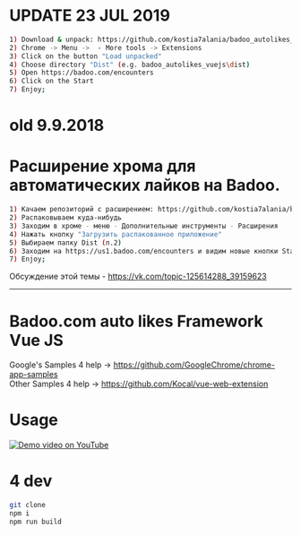 # UPDATE 23 JUL 2019

```bash
1) Download & unpack: https://github.com/kostia7alania/badoo_autolikes_vuejs
2) Chrome -> Menu ->  - More tools -> Extensions
3) Click on the button "Load unpacked"
4) Choose directory "Dist" (e.g. badoo_autolikes_vuejs\dist)
5) Open https://badoo.com/encounters
6) Click on the Start
7) Enjoy;
```

# old 9.9.2018

# Расширение хрома для автоматических лайков на Badoo.

```bash
1) Качаем репозиторий с расширением: https://github.com/kostia7alania/badoo_autolikes_vuejs
2) Распаковываем куда-нибудь
3) Заходим в хроме - меню - Дополнительные инструменты - Расширения
4) Нажать кнопку "Загрузить распакованное приложение"
5) Выбираем папку Dist (п.2)
6) Заходим на https://us1.badoo.com/encounters и видим новые кнопки Start / Stop
7) Enjoy;
```

Обсуждение этой темы - https://vk.com/topic-125614288_39159623

<hr>

# Badoo.com auto likes Framework Vue JS

Google's Samples 4 help ->
https://github.com/GoogleChrome/chrome-app-samples<br>
Other Samples 4 help -> https://github.com/Kocal/vue-web-extension

# Usage

[![Demo video on YouTube](https://j.gifs.com/zKGgr8.gif)](https://www.youtube.com/watch?v=6yxOiYMv1ac)

# 4 dev

```bash
git clone
npm i
npm run build
```
